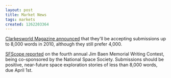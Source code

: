 ```yaml
---
layout: post
title: Market News
tags: markets
created: 1262203364
---
```

<!-- links checked 31-Jan-2015 -->

[Clarkesworld Magazine announced](http://clarkesworld.livejournal.com/149811.html) that they'll be accepting submissions up to 8,000 words in 2010, although they still prefer 4,000.

[SFScope reported](http://sfscope.com/2009/12/fourth-annual-jim-baen-memoria/) on the fourth annual Jim Baen Memorial Writing Contest, being co-sponsored by the National Space Society.  Submissions should be positive, near-future space exploration stories of less than 8,000 words, due April 1st.
